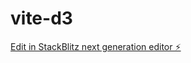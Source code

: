 # vite-d3

[Edit in StackBlitz next generation editor ⚡️](https://stackblitz.com/~/github.com/xavierclotet/vite-d3)